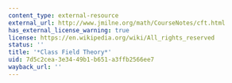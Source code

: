 ```yaml
---
content_type: external-resource
external_url: http://www.jmilne.org/math/CourseNotes/cft.html
has_external_license_warning: true
license: https://en.wikipedia.org/wiki/All_rights_reserved
status: ''
title: '*Class Field Theory*'
uid: 7d5c2cea-3e34-49b1-b651-a3ffb2566ee7
wayback_url: ''
---
```


